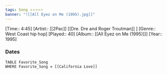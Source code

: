 ```yaml
---
tags: Song ⭐⭐⭐⭐⭐ 
banner: "![[All Eyez on Me (1995).jpg]]"
---
```

[Time:: 4:45]
[Artist:: [[2Pac]] [[Dre. Dre and Roger Troutman]] ]
[Genre:: West Coast hip hop]
[Played:: 40]
[Album:: [[All Eyez on Me (1995)]]]
[Year:: 1995]
### Dates
````dataview
TABLE Favorite_Song
WHERE Favorite_Song = [[California Love]]
````